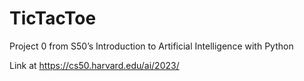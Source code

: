 # TicTacToe
Project 0 from S50’s Introduction to Artificial Intelligence with Python

Link at https://cs50.harvard.edu/ai/2023/

